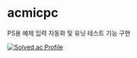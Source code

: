 # acmicpc
PS용 예제 입력 자동화 및 유닛 테스트 기능 구현

[![Solved.ac Profile](http://mazassumnida.wtf/api/generate_badge?boj=kimdw9983)](https://solved.ac/kimdw9983)
